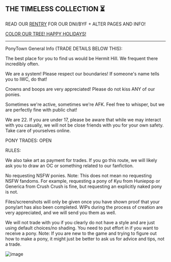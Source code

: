 ## THE TIMELESS COLLECTION ⏳

READ OUR [RENTRY](https://rentry.co/timelesscol) FOR OUR DNI/BYF + ALTER PAGES AND INFO!

[COLOR OUR TREE! HAPPY HOLIDAYS!](https://colormytree.me/2024/01JE48XCK8297322KFKQ064HVY)

***

PonyTown General Info (TRADE DETAILS BELOW THIS):

The best place for you to find us would be Hermit Hill. We frequent there incredibly often.

We are a system! Please respect our boundaries! If someone's name tells you to IWC, do that!

Crowns and boops are very appreciated! Please do not kiss ANY of our ponies.

Sometimes we're active, sometimes we're AFK. Feel free to whisper, but we are perfectly fine with public chat!

We are 22. If you are under 17, please be aware that while we may interact with you casually, we will not be close friends with you for your own safety. Take care of yourselves online.

PONY TRADES: OPEN

RULES:

We also take art as payment for trades. If you go this route, we will likely ask you to draw an OC or something related to our fanfiction.

No requesting NSFW ponies. Note: This does not mean no requesting NSFW fandoms. For example, requesting a pony of Kyu from Huniepop or Generica from Crush Crush is fine, but requesting an explicitly naked pony is not.

Files/screenshots will only be given once you have shown proof that your pony/art has also been completed. WIPs during the process of creation are very appreciated, and we will send you them as well.

We will not trade with you if you clearly do not have a style and are just using default choices/no shading. You need to put effort in if you want to receive a pony. Note: If you are new to the game and trying to figure out how to make a pony, it might just be better to ask us for advice and tips, not a trade.


![image](https://github.com/user-attachments/assets/44e8e057-ba36-4a9d-b425-8ca8796dd4dd)


<!--
**TimelessCol/TimelessCol** is a ✨ _special_ ✨ repository because its `README.md` (this file) appears on your GitHub profile.

Here are some ideas to get you started:

- 🔭 I’m currently working on ...
- 🌱 I’m currently learning ...
- 👯 I’m looking to collaborate on ...
- 🤔 I’m looking for help with ...
- 💬 Ask me about ...
- 📫 How to reach me: ...
- 😄 Pronouns: ...
- ⚡ Fun fact: ...
-->
